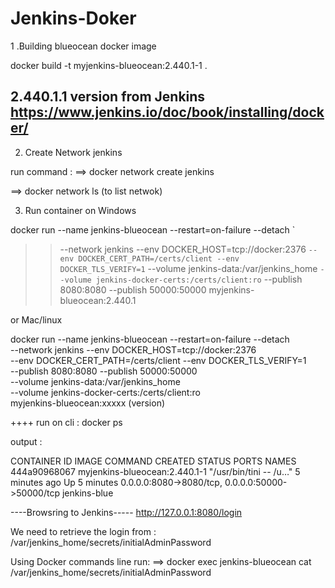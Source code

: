 # Jenkins-Doker

1 .Building blueocean docker image

docker build -t myjenkins-blueocean:2.440.1-1 . 

## 2.440.1.1 version from Jenkins https://www.jenkins.io/doc/book/installing/docker/



2. Create Network jenkins

run command :
==> docker network create jenkins

==> docker network ls (to list netwok)

3. Run container on Windows

 docker run --name jenkins-blueocean --restart=on-failure --detach `
>>   --network jenkins --env DOCKER_HOST=tcp://docker:2376 `
>>   --env DOCKER_CERT_PATH=/certs/client --env DOCKER_TLS_VERIFY=1 `
>>   --volume jenkins-data:/var/jenkins_home `
>>   --volume jenkins-docker-certs:/certs/client:ro `
>>   --publish 8080:8080 --publish 50000:50000 myjenkins-blueocean:2.440.1

or  Mac/linux

docker run --name jenkins-blueocean --restart=on-failure --detach \
  --network jenkins --env DOCKER_HOST=tcp://docker:2376 \
  --env DOCKER_CERT_PATH=/certs/client --env DOCKER_TLS_VERIFY=1 \
  --publish 8080:8080 --publish 50000:50000 \
  --volume jenkins-data:/var/jenkins_home \
  --volume jenkins-docker-certs:/certs/client:ro \
  myjenkins-blueocean:xxxxx (version)


++++ run on cli : docker ps 

output : 

CONTAINER ID   IMAGE                           COMMAND                  CREATED         STATUS         PORTS                                              NAMES
444a90968067   myjenkins-blueocean:2.440.1-1   "/usr/bin/tini -- /u…"   5 minutes ago   Up 5 minutes   0.0.0.0:8080->8080/tcp, 0.0.0.0:50000->50000/tcp   jenkins-blue

----Browsring to Jenkins-----
http://127.0.0.1:8080/login

We need to retrieve the login from : /var/jenkins_home/secrets/initialAdminPassword

Using Docker commands line 
run: 
==> docker exec jenkins-blueocean cat /var/jenkins_home/secrets/initialAdminPassword



 
